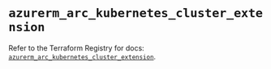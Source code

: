 # `azurerm_arc_kubernetes_cluster_extension`

Refer to the Terraform Registry for docs: [`azurerm_arc_kubernetes_cluster_extension`](https://registry.terraform.io/providers/hashicorp/azurerm/4.11.0/docs/resources/arc_kubernetes_cluster_extension).
